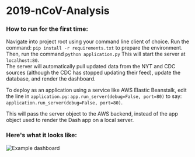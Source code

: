# 2019-nCoV-Analysis

### How to run for the first time:

Navigate into project root using your command line client of choice.
Run the command:
```pip install -r requirements.txt``` 
to prepare the environment.
Then, run the command 
```python application.py```
This will start the server at ```localhost:80```.  
The server will automatically pull updated data from the NYT and CDC sources (although the CDC has stopped updating their feed), update the database, and render the dashboard.

To deploy as an application using a service like AWS Elastic Beanstalk, edit the line in ```application.py```:
```app.run_server(debug=False, port=80)```
to say:
```application.run_server(debug=False, port=80)```.

This will pass the server object to the AWS backend, instead of the app object used to render the Dash app on a local server.


### Here's what it looks like:

![Example dashboard](https://github.com/lilyroberts/SARS-CoV-2-Analysis/blob/master/covid-dash-example.png?raw=true)
